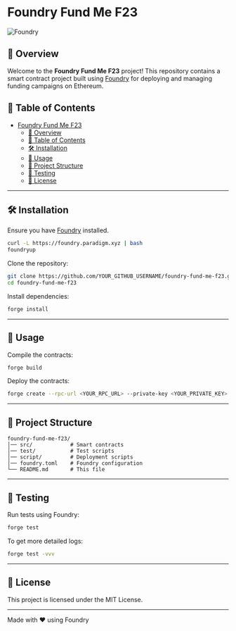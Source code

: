 # Foundry Fund Me F23

![Foundry](https://raw.githubusercontent.com/gakonst/foundry/master/assets/foundry-logo.png)

## 📌 Overview
Welcome to the **Foundry Fund Me F23** project! This repository contains a smart contract project built using [Foundry](https://book.getfoundry.sh/) for deploying and managing funding campaigns on Ethereum.

## 📜 Table of Contents
- [Foundry Fund Me F23](#foundry-fund-me-f23)
  - [📌 Overview](#-overview)
  - [📜 Table of Contents](#-table-of-contents)
  - [🛠 Installation](#-installation)
  - [🚀 Usage](#-usage)
  - [📝 Project Structure](#-project-structure)
  - [🔬 Testing](#-testing)
  - [📄 License](#-license)

---

## 🛠 Installation
Ensure you have [Foundry](https://book.getfoundry.sh/getting-started/installation.html) installed.

```sh
curl -L https://foundry.paradigm.xyz | bash
foundryup
```

Clone the repository:

```sh
git clone https://github.com/YOUR_GITHUB_USERNAME/foundry-fund-me-f23.git
cd foundry-fund-me-f23
```

Install dependencies:

```sh
forge install
```

---

## 🚀 Usage
Compile the contracts:

```sh
forge build
```

Deploy the contracts:

```sh
forge create --rpc-url <YOUR_RPC_URL> --private-key <YOUR_PRIVATE_KEY> src/FundMe.sol:FundMe
```

---

## 📝 Project Structure
```plaintext
foundry-fund-me-f23/
│── src/            # Smart contracts
│── test/           # Test scripts
│── script/         # Deployment scripts
│── foundry.toml    # Foundry configuration
└── README.md       # This file
```

---

## 🔬 Testing
Run tests using Foundry:

```sh
forge test
```

To get more detailed logs:

```sh
forge test -vvv
```

---

## 📄 License
This project is licensed under the MIT License.

---

Made with ❤️ using Foundry
